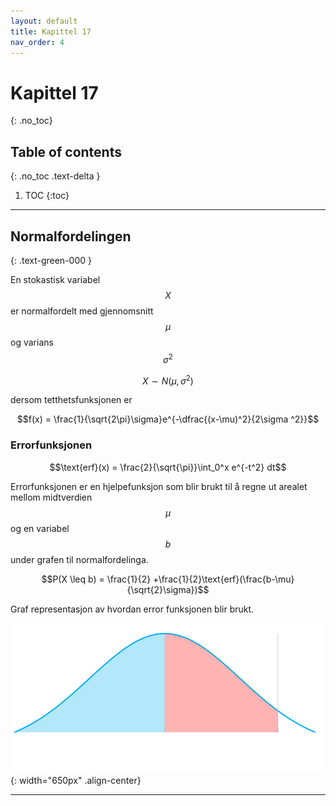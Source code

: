 ```yaml
---
layout: default
title: Kapittel 17
nav_order: 4
---
```


# Kapittel 17
{: .no_toc}
## Table of contents
{: .no_toc .text-delta }

1. TOC
{:toc}

---

## Normalfordelingen
{: .text-green-000 }

En stokastisk variabel $$X$$ er normalfordelt med gjennomsnitt $$\mu$$ og varians $$\sigma ^2$$

$$X\sim N(\mu,\sigma^2)$$

dersom tetthetsfunksjonen er

$$f(x) = \frac{1}{\sqrt{2\pi}\sigma}e^{-\dfrac{(x-\mu)^2}{2\sigma ^2}}$$

### Errorfunksjonen

$$\text{erf}(x) = \frac{2}{\sqrt{\pi}}\int_0^x e^{-t^2} dt$$

Errorfunksjonen er en hjelpefunksjon som blir brukt til å regne ut arealet mellom midtverdien $$\mu$$ og en variabel $$b$$ under grafen til normalfordelinga.

$$P(X \leq b) = \frac{1}{2} +\frac{1}{2}\text{erf}(\frac{b-\mu}{\sqrt{2}\sigma})$$

Graf representasjon av hvordan error funksjonen blir brukt.

![Alt text](./assets/svg/normal_fordeling.svg){: width="650px" .align-center}

---

